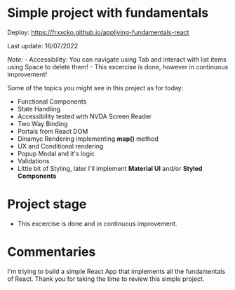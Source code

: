 # Simple project with fundamentals

Deploy: https://frxxcko.github.io/appliying-fundamentals-react

Last update: 16/07/2022

<p><i>Note:</i>
- Accessibility: You can navigate using Tab and interact with list items using Space to delete them!
- This excercise is done, however in continuous improvement!
</p>

Some of the topics you might see in this project as for today:
- Functional Components
- State Handling
- Accessibility tested with NVDA Screen Reader
- Two Way Binding
- Portals from React DOM
- Dinamyc Rendering implementing <strong>map()</strong> method
- UX and Conditional rendering
- Popup Modal and it's logic
- Validations
- Little bit of Styling, later I'll implement <strong>Material UI</strong> and/or <strong>Styled Components</strong> 

# Project stage
- This excercise is done and in continuous improvement.

# Commentaries
I'm triying to build a simple React App that implements all the fundamentals of React. Thank you for taking the time to review this simple project.
